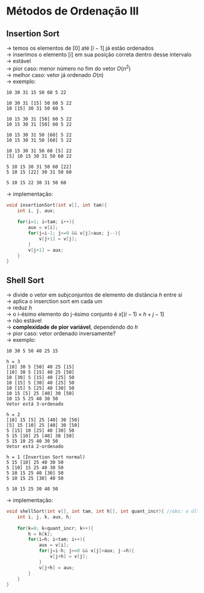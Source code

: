# Métodos de Ordenação III
## Insertion Sort
-> temos os elementos de $[0]$ até $[i-1]$ já estão ordenados <br>
-> inserimos o elemento $[i]$ em sua posição correta dentro desse intervalo <br>
-> estável <br>
-> pior caso: menor número no fim do vetor $O(n^2)$<br>
-> melhor caso: vetor já ordenado $O(n)$ <br>
-> exemplo: <br>
```
10 30 31 15 50 60 5 22

10 30 31 [15] 50 60 5 22
10 [15] 30 31 50 60 5 

10 15 30 31 [50] 60 5 22
10 15 30 31 [50] 60 5 22

10 15 30 31 50 [60] 5 22
10 15 30 31 50 [60] 5 22

10 15 30 31 50 60 [5] 22
[5] 10 15 30 31 50 60 22

5 10 15 30 31 50 60 [22]
5 10 15 [22] 30 31 50 60

5 10 15 22 30 31 50 60
```
-> implementação: <br>
```c
void insertionSort(int v[], int tam){
    int i, j, aux;
    
    for(i=1; i<tam; i++){
        aux = v[i];
        for(j=i-1; j>=0 && v[j]>aux; j--){
            v[j+1] = v[j];
        }
        v[j+1] = aux;
    }
}
```

## Shell Sort
-> divide o vetor em subjconjuntos de elemento de distância $h$ entre si <br>
-> aplica o inserction sort em cada um <br>
-> reduz $h$ <br>
-> o i-ésimo elemento do j-ésimo conjunto é $x[(i-1) \times h + j - 1]$ <br>
-> não estável <br>
-> **complexidade de pior variável**, dependendo do $h$ <br>
-> pior caso: vetor ordenado inversamente? <br>
-> exemplo: <br>
```
10 30 5 50 40 25 15

h = 3
[10] 30 5 [50] 40 25 [15]
[10] 30 5 [15] 40 25 [50]
10 [30] 5 [15] 40 [25] 50
10 [15] 5 [30] 40 [25] 50
10 [15] 5 [25] 40 [30] 50
10 15 [5] 25 [40] 30 [50]
10 15 5 25 40 30 50
Vetor está 3-ordenado

h = 2
[10] 15 [5] 25 [40] 30 [50]
[5] 15 [10] 25 [40] 30 [50]
5 [15] 10 [25] 40 [30] 50
5 15 [10] 25 [40] 30 [50]
5 15 10 25 40 30 50
Vetor está 2-ordenado

h = 1 (Insertion Sort normal)
5 15 [10] 25 40 30 50
5 [10] 15 25 40 30 50
5 10 15 25 40 [30] 50
5 10 15 25 [30] 40 50

5 10 15 25 30 40 50
```
-> implementação: <br>
```c
void shellSort(int v[], int tam, int h[], int quant_incr){ //obs: o último elemento de h tem que ser sempre 1!!!
    int i, j, k, aux, h;
    
    for(k=0; k<quant_incr; k++){
        h = h[k];
        for(i=h; i<tam; i++){
            aux = v[i];
            for(j=i-h; j>=0 && v[j]>aux; j-=h){
                v[j+h] = v[j];
            }
            v[j+h] = aux;
        }
    }
}
```